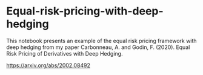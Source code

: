 # Equal-risk-pricing-with-deep-hedging
This notebook presents an example of the equal risk pricing framework with deep hedging from my paper Carbonneau, A. and Godin, F. (2020). Equal Risk Pricing of Derivatives with Deep Hedging. 

https://arxiv.org/abs/2002.08492
